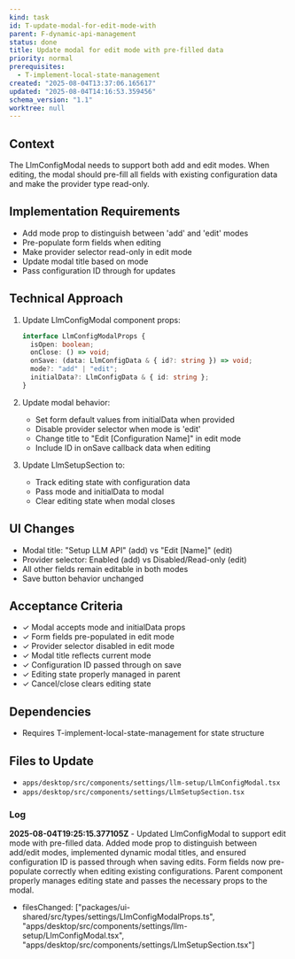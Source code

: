 ```yaml
---
kind: task
id: T-update-modal-for-edit-mode-with
parent: F-dynamic-api-management
status: done
title: Update modal for edit mode with pre-filled data
priority: normal
prerequisites:
  - T-implement-local-state-management
created: "2025-08-04T13:37:06.165617"
updated: "2025-08-04T14:16:53.359456"
schema_version: "1.1"
worktree: null
---
```


## Context

The LlmConfigModal needs to support both add and edit modes. When editing, the modal should pre-fill all fields with existing configuration data and make the provider type read-only.

## Implementation Requirements

- Add mode prop to distinguish between 'add' and 'edit' modes
- Pre-populate form fields when editing
- Make provider selector read-only in edit mode
- Update modal title based on mode
- Pass configuration ID through for updates

## Technical Approach

1. Update LlmConfigModal component props:

   ```typescript
   interface LlmConfigModalProps {
     isOpen: boolean;
     onClose: () => void;
     onSave: (data: LlmConfigData & { id?: string }) => void;
     mode?: "add" | "edit";
     initialData?: LlmConfigData & { id: string };
   }
   ```

2. Update modal behavior:
   - Set form default values from initialData when provided
   - Disable provider selector when mode is 'edit'
   - Change title to "Edit [Configuration Name]" in edit mode
   - Include ID in onSave callback data when editing

3. Update LlmSetupSection to:
   - Track editing state with configuration data
   - Pass mode and initialData to modal
   - Clear editing state when modal closes

## UI Changes

- Modal title: "Setup LLM API" (add) vs "Edit [Name]" (edit)
- Provider selector: Enabled (add) vs Disabled/Read-only (edit)
- All other fields remain editable in both modes
- Save button behavior unchanged

## Acceptance Criteria

- ✓ Modal accepts mode and initialData props
- ✓ Form fields pre-populated in edit mode
- ✓ Provider selector disabled in edit mode
- ✓ Modal title reflects current mode
- ✓ Configuration ID passed through on save
- ✓ Editing state properly managed in parent
- ✓ Cancel/close clears editing state

## Dependencies

- Requires T-implement-local-state-management for state structure

## Files to Update

- `apps/desktop/src/components/settings/llm-setup/LlmConfigModal.tsx`
- `apps/desktop/src/components/settings/LlmSetupSection.tsx`

### Log

**2025-08-04T19:25:15.377105Z** - Updated LlmConfigModal to support edit mode with pre-filled data. Added mode prop to distinguish between add/edit modes, implemented dynamic modal titles, and ensured configuration ID is passed through when saving edits. Form fields now pre-populate correctly when editing existing configurations. Parent component properly manages editing state and passes the necessary props to the modal.

- filesChanged: ["packages/ui-shared/src/types/settings/LlmConfigModalProps.ts", "apps/desktop/src/components/settings/llm-setup/LlmConfigModal.tsx", "apps/desktop/src/components/settings/LlmSetupSection.tsx"]
